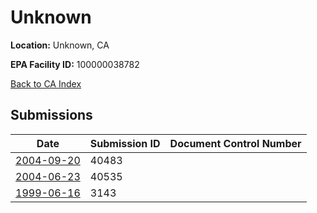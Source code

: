 # Unknown

**Location:** Unknown, CA

**EPA Facility ID:** 100000038782

[Back to CA Index](../../index.md)

## Submissions

| Date | Submission ID | Document Control Number |
|------|--------------|-------------------------|
| [2004-09-20](submissions/40483.md) | 40483 |  |
| [2004-06-23](submissions/40535.md) | 40535 |  |
| [1999-06-16](submissions/3143.md) | 3143 |  |
